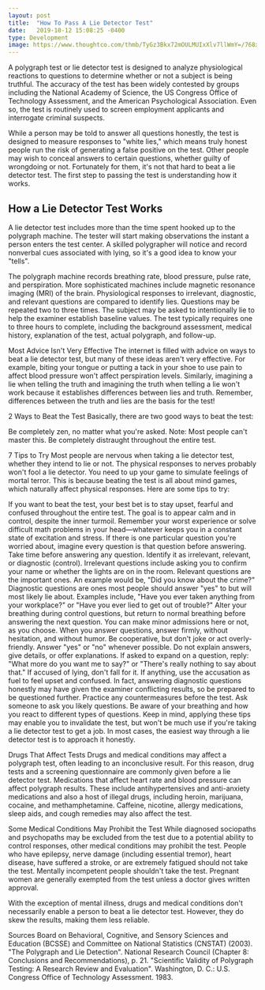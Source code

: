```yaml
---
layout: post
title:  "How To Pass A Lie Detector Test"
date:   2019-10-12 15:08:25 -0400
type: Development
image: https://www.thoughtco.com/thmb/TyGz3Bkx72mOULMUIxXlv7llWmY=/768x0/filters:no_upscale():max_bytes(150000):strip_icc():format(webp)/fbi-lie-detector-test-521967202-59b7ff6622fa3a0011489b69.jpg
---
```


A polygraph test or lie detector test is designed to analyze physiological reactions to questions to determine whether or not a subject is being truthful. The accuracy of the test has been widely contested by groups including the National Academy of Science, the US Congress Office of Technology Assessment, and the American Psychological Association. Even so, the test is routinely used to screen employment applicants and interrogate criminal suspects.


While a person may be told to answer all questions honestly, the test is designed to measure responses to "white lies," which means truly honest people run the risk of generating a false positive on the test. Other people may wish to conceal answers to certain questions, whether guilty of wrongdoing or not. Fortunately for them, it's not that hard to beat a lie detector test. The first step to passing the test is understanding how it works.


## How a Lie Detector Test Works
A lie detector test includes more than the time spent hooked up to the polygraph machine. The tester will start making observations the instant a person enters the test center. A skilled polygrapher will notice and record nonverbal cues associated with lying, so it's a good idea to know your "tells".

The polygraph machine records breathing rate, blood pressure, pulse rate, and perspiration. More sophisticated machines include magnetic resonance imaging (MRI) of the brain. Physiological responses to irrelevant, diagnostic, and relevant questions are compared to identify lies. Questions may be repeated two to three times. The subject may be asked to intentionally lie to help the examiner establish baseline values. The test typically requires one to three hours to complete, including the background assessment, medical history, explanation of the test, actual polygraph, and follow-up.

Most Advice Isn't Very Effective
The internet is filled with advice on ways to beat a lie detector test, but many of these ideas aren't very effective. For example, biting your tongue or putting a tack in your shoe to use pain to affect blood pressure won't affect perspiration levels. Similarly, imagining a lie when telling the truth and imagining the truth when telling a lie won't work because it establishes differences between lies and truth. Remember, differences between the truth and lies are the basis for the test!


2 Ways to Beat the Test
Basically, there are two good ways to beat the test:

Be completely zen, no matter what you're asked. Note: Most people can't master this.
Be completely distraught throughout the entire test.

7 Tips to Try
Most people are nervous when taking a lie detector test, whether they intend to lie or not. The physical responses to nerves probably won't fool a lie detector. You need to up your game to simulate feelings of mortal terror. This is because beating the test is all about mind games, which naturally affect physical responses. Here are some tips to try:

If you want to beat the test, your best bet is to stay upset, fearful and confused throughout the entire test. The goal is to appear calm and in control, despite the inner turmoil. Remember your worst experience or solve difficult math problems in your head—whatever keeps you in a constant state of excitation and stress. If there is one particular question you're worried about, imagine every question is that question before answering.
Take time before answering any question. Identify it as irrelevant, relevant, or diagnostic (control). Irrelevant questions include asking you to confirm your name or whether the lights are on in the room. Relevant questions are the important ones. An example would be, "Did you know about the crime?" Diagnostic questions are ones most people should answer "yes" to but will most likely lie about. Examples include, "Have you ever taken anything from your workplace?" or "Have you ever lied to get out of trouble?"
Alter your breathing during control questions, but return to normal breathing before answering the next question. You can make minor admissions here or not, as you choose.
When you answer questions, answer firmly, without hesitation, and without humor. Be cooperative, but don't joke or act overly-friendly.
Answer "yes" or "no" whenever possible. Do not explain answers, give details, or offer explanations. If asked to expand on a question, reply: "What more do you want me to say?" or "There's really nothing to say about that."
If accused of lying, don't fall for it. If anything, use the accusation as fuel to feel upset and confused. In fact, answering diagnostic questions honestly may have given the examiner conflicting results, so be prepared to be questioned further.
Practice any countermeasures before the test. Ask someone to ask you likely questions. Be aware of your breathing and how you react to different types of questions.
Keep in mind, applying these tips may enable you to invalidate the test, but won't be much use if you're taking a lie detector test to get a job. In most cases, the easiest way through a lie detector test is to approach it honestly.

Drugs That Affect Tests
Drugs and medical conditions may affect a polygraph test, often leading to an inconclusive result. For this reason, drug tests and a screening questionnaire are commonly given before a lie detector test. Medications that affect heart rate and blood pressure can affect polygraph results. These include antihypertensives and anti-anxiety medications and also a host of illegal drugs, including heroin, marijuana, cocaine, and methamphetamine. Caffeine, nicotine, allergy medications, sleep aids, and cough remedies may also affect the test.

Some Medical Conditions May Prohibit the Test
While diagnosed sociopaths and psychopaths may be excluded from the test due to a potential ability to control responses, other medical conditions may prohibit the test. People who have epilepsy, nerve damage (including essential tremor), heart disease, have suffered a stroke, or are extremely fatigued should not take the test. Mentally incompetent people shouldn't take the test. Pregnant women are generally exempted from the test unless a doctor gives written approval.

With the exception of mental illness, drugs and medical conditions don't necessarily enable a person to beat a lie detector test. However, they do skew the results, making them less reliable.

Sources
Board on Behavioral, Cognitive, and Sensory Sciences and Education (BCSSE) and Committee on National Statistics (CNSTAT) (2003). "The Polygraph and Lie Detection". National Research Council (Chapter 8: Conclusions and Recommendations), p. 21.
"Scientific Validity of Polygraph Testing: A Research Review and Evaluation". Washington, D. C.: U.S. Congress Office of Technology Assessment. 1983.
